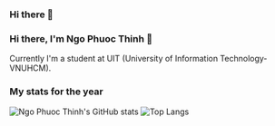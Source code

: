 ### Hi there 👋

<!--
**thngph/thngph** is a ✨ _special_ ✨ repository because its `README.md` (this file) appears on your GitHub profile.

Here are some ideas to get you started:

- 🔭 I’m currently working on ...
- 🌱 I’m currently learning ...
- 👯 I’m looking to collaborate on ...
- 🤔 I’m looking for help with ...
- 💬 Ask me about ...
- 📫 How to reach me: ...
- 😄 Pronouns: ...
- ⚡ Fun fact: ...
-->

### Hi there, I'm Ngo Phuoc Thinh 👋
Currently I'm a student at UIT (University of Information Technology- VNUHCM).


### My stats for the year

![Ngo Phuoc Thinh's GitHub stats](https://github-readme-stats.vercel.app/api?username=thngph&show_icons=true&count_private=true)
![Top Langs](https://github-readme-stats.vercel.app/api/top-langs/?username=thngph&exclude_repo=zooTPJ)
